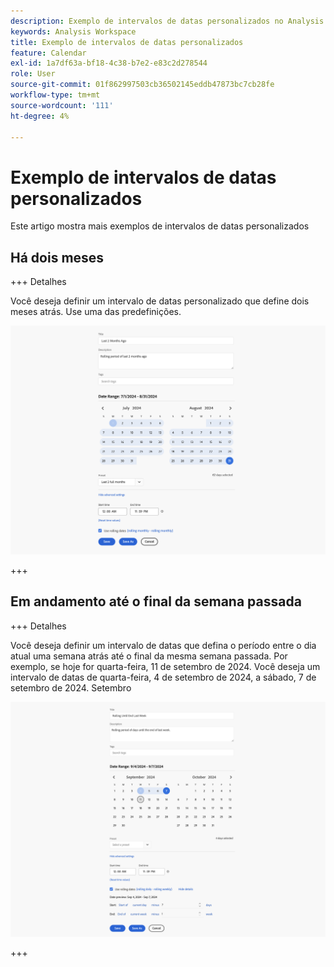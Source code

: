 ```yaml
---
description: Exemplo de intervalos de datas personalizados no Analysis Workspace.
keywords: Analysis Workspace
title: Exemplo de intervalos de datas personalizados
feature: Calendar
exl-id: 1a7df63a-bf18-4c38-b7e2-e83c2d278544
role: User
source-git-commit: 01f862997503cb36502145eddb47873bc7cb28fe
workflow-type: tm+mt
source-wordcount: '111'
ht-degree: 4%

---
```


# Exemplo de intervalos de datas personalizados

Este artigo mostra mais exemplos de intervalos de datas personalizados



## Há dois meses

+++ Detalhes

Você deseja definir um intervalo de datas personalizado que define dois meses atrás. Use uma das predefinições.

![Últimos 2 meses atrás](assets/date-range-example-simple.png)

+++


## Em andamento até o final da semana passada

+++ Detalhes

Você deseja definir um intervalo de datas que defina o período entre o dia atual uma semana atrás até o final da mesma semana passada. Por exemplo, se hoje for quarta-feira, 11 de setembro de 2024. Você deseja um intervalo de datas de quarta-feira, 4 de setembro de 2024, a sábado, 7 de setembro de 2024. Setembro

![Exemplo de intervalo de datas](assets/date-range-example.png)

+++

<!--
## Example: Use a 7-day rolling date range {#section_7EF63B2E9FF54D2E9144C4F76956A8DD}

You can create a date range that specifies a 7-day rolling window that ends one week ago:

![](assets/create_date_range.png)

Use *`rolling daily`*.

* The Start settings would be *`current day minus 6 days`*.

* The End settings would be *`current day minus 7 days`*.

This date range can be a component that you drag onto any freeform table.
-->